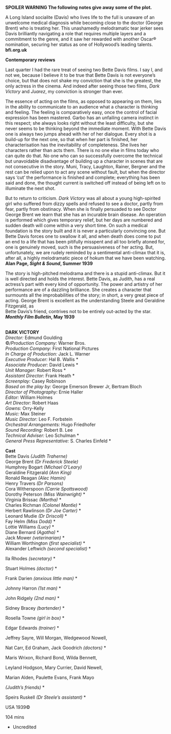 

**SPOILER WARNING  The following notes give away some of the plot.**

A Long Island socialite (Davis) who lives life to the full is unaware of an unwelcome medical diagnosis while becoming close to the doctor (George Brent) who is treating her. This unashamedly melodramatic tear jerker sees Davis brilliantly navigating a role that requires multiple layers and a commitment to the genre, and it saw her rewarded with another Oscar® nomination, securing her status as one of Hollywood’s leading talents.  
**bfi.org.uk**

**Contemporary reviews**

Last quarter I had the rare treat of seeing two Bette Davis films. I say I, and not we, because I believe it to be true that Bette Davis is not everyone’s choice, but that does not shake my conviction that she is the greatest, the only actress in the cinema. And indeed after seeing those two films, _Dark Victory_ and _Juarez_, my conviction is stronger than ever.

The essence of acting on the films, as opposed to appearing on them, lies in the ability to communicate to an audience what a character is thinking and feeling. The feeling is comparatively easy, once the control of facial expression has been mastered. Garbo has an unfailing camera instinct in this respect; she always looks right without the least difficulty, but she never seems to be thinking beyond the immediate moment. With Bette Davis one is always two jumps ahead with her of her dialogue. Every shot is a build-up for the next one, so that when her part is finished, her characterisation has the inevitability of completeness. She lives her characters rather than acts them. There is no one else in films today who can quite do that. No one who can so successfully overcome the technical but unavoidable disadvantage of building up a character in scenes that are not consecutive in the story. Muni, Tracy, Laughton, Rainer, Bergner and the rest can be relied upon to act any scene without fault, but when the director says ‘cut’ the performance is finished and complete; everything has been said and done, the thought current is switched off instead of being left on to illuminate the next shot.

But to return to criticism. _Dark Victory_ was all about a young high-spirited girl who suffered from dizzy spells and refused to see a doctor, partly from fear, partly from obstinacy. When she is finally persuaded to see Doctor George Brent we learn that she has an incurable brain disease. An operation is performed which gives temporary relief, but her days are numbered and sudden death will come within a very short time. On such a medical foundation is the story built and it is never a particularly convincing one. But Bette Davis forces one to swallow it all, and when death does come to put an end to a life that has been pitifully misspent and all too briefly atoned for, one is genuinely moved, such is the persuasiveness of her acting. But, unfortunately, we are rudely reminded by a sentimental anti-climax that it is, after all, a highly melodramatic piece of hokum that we have been watching.  
**Alan Page, _Sight & Sound_, Summer 1939**

The story is high-pitched melodrama and there is a stupid anti-climax. But it is well directed and holds the interest. Bette Davis, as Judith, has a real actress’s part with every kind of opportunity. The power and artistry of her performance are of a dazzling brilliance. She creates a character that surmounts all the improbabilities of the story; in short, a very great piece of acting. George Brent is excellent as the understanding Steele and Geraldine Fitzgerald, as  
Bette Davis’s friend, contrives not to be entirely out-acted by the star.  
**_Monthly Film Bulletin_, May 1939**
<br><br>


**DARK VICTORY**<br>
_Director:_ Edmund Goulding<br>
©_/Production Company:_ Warner Bros.<br>
_Production Company:_ First National Pictures<br>
_In Charge of Production:_ Jack L. Warner<br>
_Executive Producer:_ Hal B. Wallis *<br>
_Associate Producer:_ David Lewis *<br>
_Unit Manager:_ Robert Ross *<br>
_Assistant Director:_ Frank Heath *<br>
_Screenplay:_ Casey Robinson<br>
_Based on the play by:_ George Emerson Brewer Jr, Bertram Bloch<br>
_Director of Photography:_ Ernie Haller<br>
_Editor:_ William Holmes<br>
_Art Director:_ Robert Haas<br>
_Gowns:_ Orry-Kelly<br>
_Music:_ Max Steiner<br>
_Music Director:_ Leo F. Forbstein<br>
_Orchestral Arrangements:_ Hugo Friedhofer<br>
_Sound Recording:_ Robert B. Lee<br>
_Technical Adviser:_ Leo Schulman *<br>
_General Press Representative:_ S. Charles Einfeld *<br>

**Cast**<br>
Bette Davis _(Judith Traherne)_<br>
George Brent _(Dr Frederick Steele)_<br>
Humphrey Bogart _(Michael O’Leary)_<br>
Geraldine Fitzgerald _(Ann King)_<br>
Ronald Reagan _(Alec Hamin)_<br>
Henry Travers _(Dr Parsons)_<br>
Cora Witherspoon _(Carrie Spottswood)_<br>
Dorothy Peterson _(Miss Wainwright)_ *<br>
Virginia Brissac _(Martha)_ *<br>
Charles Richman _(Colonel Mantle)_ *<br>
Herbert Rawlinson _(Dr Joe Carter)_ *<br>
Leonard Mudie _(Dr Driscoll)_ *<br>
Fay Helm _(Miss Dodd)_ *<br>
Lottie Williams _(Lucy)_ *<br>
Diane Bernard _(Agatha)_ *<br>
Jack Mower _(veterinarian)_ *<br>
William Worthington _(first specialist)_ *<br>
Alexander Leftwich _(second specialist)_ *<br>

Ila Rhodes _(secretary)_ *<br>

Stuart Holmes _(doctor)_ *<br>

Frank Darien _(anxious little man)_ *<br>

Johnny Harron _(1st man)_ *<br>

John Ridgely _(2nd man)_ *<br>

Sidney Bracey _(bartender)_ *<br>

Rosella Towne _(girl in box)_ *<br>

Edgar Edwards _(trainer)_ *<br>

Jeffrey Sayre, Will Morgan, Wedgewood Nowell,

Nat Carr, Ed Graham, Jack Goodrich _(doctors)_ *<br>

Maris Wrixon, Richard Bond, Wilda Bennett,

Leyland Hodgson, Mary Currier, David Newell,

Marian Alden, Paulette Evans, Frank Mayo

_(Judith’s friends)_ *<br>

Speirs Ruskell _(Dr Steele’s assistant)_ *<br>

USA 1939©<br>

104 mins

* Uncredited
<!--stackedit_data:
eyJoaXN0b3J5IjpbLTE0MTU1NDMyOThdfQ==
-->